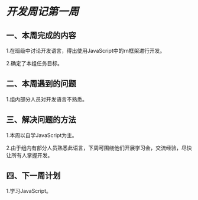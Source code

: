# ***开发周记第一周***
## **一、本周完成的内容**
1.在班级中讨论开发语言，得出使用JavaScript中的rn框架进行开发。


2.确定了本组任务目标。
## **二、本周遇到的问题**
1.组内部分人员对开发语言不熟悉。
## **三、解决问题的方法**
1.本周以自学JavaScript为主。


2.由于组内有部分人员熟悉此语言，下周可围绕他们开展学习会，交流经验，尽快让所有人掌握开发。
## **四、下一周计划**
1.学习JavaScript。
